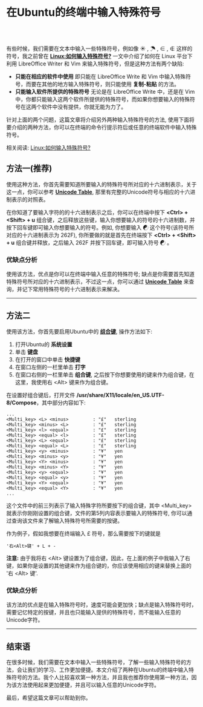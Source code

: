 # 在Ubuntu的终端中输入特殊符号            
<!--
2016-09-17
--> <br /><br />

有些时候，我们需要在文本中输入一些特殊符号，例如像 ☀ , ☂ , ∈ , ∉  这样的符号，我之前曾在 **[Linux:如何输入特殊符号?](how_to_type_special_character.html)** 一文中介绍了如何在 Linux 平台下利用 LibreOffice Writer 和 Vim 来输入特殊符号，但是这种方法有两个缺陷:    

- **只能在相应的软件中使用** 即只能在 LibreOffice Write 和 Vim 中输入特殊符号，而要在其他的地方输入特殊符号，则只能使用 **复制-粘贴** 的方法。                         
- **只能输入软件所提供的特殊符号** 无论是在 LibreOffice Write 中，还是在 Vim 中，你都只能输入这两个软件所提供的特殊符号，而如果你想要输入的特殊符号在这两个软件中没有提供，你就无能为力了。          

针对上面的两个问题，这篇文章将介绍另外两种输入特殊符号的方法, 使用下面将要介绍的两种方法，你可以在终端的命令行提示符后或任意的终端软件中输入特殊符号。                       

相关阅读: [Linux:如何输入特殊符号?](how_to_type_special_character.html)               

## 方法一(推荐)                       

使用这种方法，你首先需要知道所要输入的特殊符号所对应的十六进制表示，关于这一点，你可以参考 **[Unicode Table](http://www.tamasoft.co.jp/en/general-info/unicode.html)**, 那里有完整的Unicode符号与相应的十六进制表示的对照表。          

在你知道了要输入字符的的十六进制表示之后，你可以在终端中按下 **\<Ctrl> + \<Shift> + u** 组合键，之后释放这些键，输入你想要输入的符号的十六进制数，并按下回车键即可输入你想要输入的符号。例如, 你想要输入 ☯  这个符号(该符号所对应的十六进制表示为 262F), 你所要做的就是首先在终端按下 **\<Ctrl> + \<Shift> + u** 组合键并释放，之后输入 262F 并按下回车键，即可输入符号 ☯ 。          

### 优缺点分析       

使用该方法，优点是你可以在终端中输入任意的特殊符号; 缺点是你需要首先知道特殊符号所对应的十六进制表示，不过这一点，你可以通过 **[Unicode Table](http://www.tamasoft.co.jp/en/general-info/unicode.html)** 来查询，并记下常用特殊符号的十六进制表示来解决。            

------------------------------------

## 方法二          

使用该方法，你首先要启用Ubuntu中的 **[组合键](https://en.wikipedia.org/wiki/Compose_key)**, 操作方法如下:           

1. 打开Ubuntu的 **系统设置**              
2. 单击 **键盘**    
3. 在打开的窗口中单击 **快捷键**            
4. 在窗口左侧的一栏里单击 **打字**            
5. 在窗口右侧的一栏里单击 **组合键**, 之后按下你想要使用的键来作为组合键，在这里，我使用右 \<Alt> 键来作为组合键。                

在设置好组合键后，打开文件 **/usr/share/X11/locale/en_US.UTF-8/Compose**，其中部分内容如下:                 

```
...    
<Multi_key> <L> <minus>			: "£"	sterling
<Multi_key> <minus> <L>			: "£"	sterling
<Multi_key> <l> <equal>			: "£"	sterling
<Multi_key> <equal> <l>			: "£"	sterling
<Multi_key> <L> <equal>			: "£"	sterling
<Multi_key> <equal> <L>			: "£"	sterling
<Multi_key> <y> <minus>			: "¥"	yen
<Multi_key> <minus> <y>			: "¥"	yen
<Multi_key> <Y> <minus>			: "¥"	yen
<Multi_key> <minus> <Y>			: "¥"	yen
<Multi_key> <y> <equal>			: "¥"	yen
<Multi_key> <equal> <y>			: "¥"	yen
<Multi_key> <Y> <equal>			: "¥"	yen
<Multi_key> <equal> <Y>			: "¥"	yen
...
```

这个文件中的前三列表示了输入特殊字符所要按下的组合键，其中 <Multi_key> 就表示你刚刚设置的组合键，文件的第5列内容表示要输入的特殊符号, 你可以通过查询该文件来了解输入特殊符号所需要的按键。     

作为例子，假如我想要在终端输入 £ 符号，那么需要按下的键就是    

```
'右<Alt>键' + L + -        
```

**注意:** 由于我将右 \<Alt> 键设置为了组合键，因此，在上面的例子中我输入了右 <Alt> 键，如果你是设置的其他键来作为组合键的，你应该使用相应的键来替换上面的 '右 \<Alt> 键'.                

### 优缺点分析           

该方法的优点是在输入特殊符号时，速度可能会更加快；缺点是输入特殊符号时，需要记忆特定的按键，并且也只能输入提供的特殊符号，而不能输入任意的Unicode字符。           

------------------------------------

## 结束语

在很多时候，我们需要在文本中输入一些特殊符号，了解一些输入特殊符号的方法，会让我们的学习、工作更加便捷。本文介绍了两种在Ubuntu的终端中输入特殊符号的方法。我个人比较喜欢第一种方法，并且我也推荐你使用第一种方法，因为该方法使用起来更加便捷，并且可以输入任意的Unicode字符。              

最后，希望这篇文章可以帮助到你。               


<!--
Reference:         

在Linux终端插入特殊字符:            
https://superuser.com/questions/59418/how-to-type-special-characters-in-linux

在HTML文件中插入特殊字符:          
&#{number}

Enable Compose Key:
https://askubuntu.com/questions/452705/how-to-configure-compose-key-in-14-04

Unicode Table        
http://www.tamasoft.co.jp/en/general-info/unicode.html
-->           

